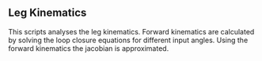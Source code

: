 ## Leg Kinematics
This scripts analyses the leg kinematics. Forward kinematics are calculated by solving the loop closure equations for different input angles. Using the forward kinematics the jacobian is approximated.
